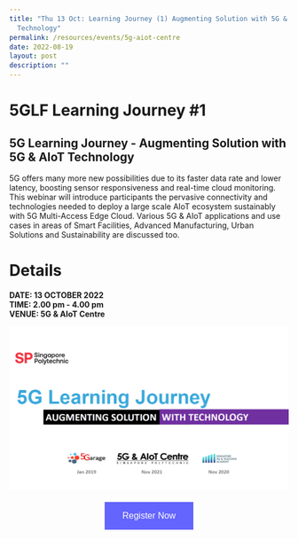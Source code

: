 ```yaml
---
title: "Thu 13 Oct: Learning Journey (1) Augmenting Solution with 5G & AIoT
  Technology"
permalink: /resources/events/5g-aiot-centre
date: 2022-08-19
layout: post
description: ""
---
```








# 5GLF Learning Journey #1

## 5G Learning Journey - Augmenting Solution with 5G & AIoT Technology

5G offers many more new possibilities due to its faster data rate and lower latency, boosting sensor responsiveness and real-time cloud monitoring. This webinar will introduce participants the pervasive connectivity and technologies needed to deploy a large scale AIoT ecosystem sustainably with 5G Multi-Access Edge Cloud. Various 5G & AIoT applications and use cases in areas of Smart Facilities, Advanced Manufacturing, Urban Solutions and Sustainability are discussed too.

# Details
**DATE: 13 OCTOBER 2022** <br> 
**TIME: 2.00 pm - 4.00 pm** <br> 
**VENUE: 5G & AIoT Centre** 

![5G & AIoT Centre](/images/events/Regular%20Programmes/5G%20Learning%20Journey%20Cover%20Image.png)


<style>
#register {
  background-color: #0000ff;
  border: none;
  color: white;
  padding: 16px 32px;
  text-align: center;
  font-size: 16px;
  margin: 4px 2px;
  opacity: 0.6;
  transition: 0.3s;
  display: inline-block;
  text-decoration: none;
  cursor: pointer;
}
</style>

<center><a href="https://form.gov.sg/628f22d33778d80011a07cc6 " target="_blank"><button id="register" class="btn">Register Now</button></a></center>